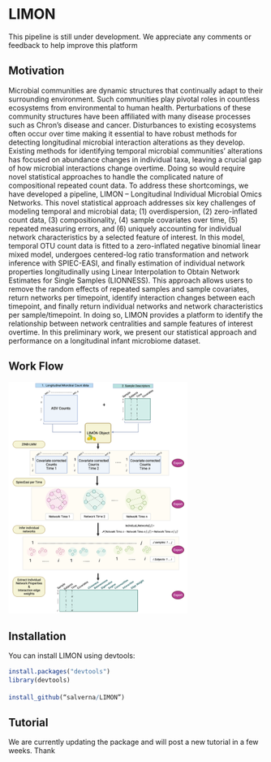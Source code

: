 
<!-- README.md is generated from README.Rmd. Please edit that file -->

<!-- README.md is generated from README.Rmd. Please edit that file -->

# LIMON

<!-- badges: start -->

<!-- badges: end -->

This pipeline is still under development. We appreciate any comments or
feedback to help improve this platform

## Motivation

Microbial communities are dynamic structures that continually adapt to
their surrounding environment. Such communities play pivotal roles in
countless ecosystems from environmental to human health. Perturbations
of these community structures have been affiliated with many disease
processes such as Chron’s disease and cancer. Disturbances to existing
ecosystems often occur over time making it essential to have robust
methods for detecting longitudinal microbial interaction alterations as
they develop. Existing methods for identifying temporal microbial
communities’ alterations has focused on abundance changes in individual
taxa, leaving a crucial gap of how microbial interactions change
overtime. Doing so would require novel statistical approaches to handle
the complicated nature of compositional repeated count data. To address
these shortcomings, we have developed a pipeline, LIMON – Longitudinal
Individual Microbial Omics Networks. This novel statistical approach
addresses six key challenges of modeling temporal and microbial data;
(1) overdispersion, (2) zero-inflated count data, (3) compositionality,
(4) sample covariates over time, (5) repeated measuring errors, and (6)
uniquely accounting for individual network characteristics by a selected
feature of interest. In this model, temporal OTU count data is fitted to
a zero-inflated negative binomial linear mixed model, undergoes
centered-log ratio transformation and network inference with SPIEC-EASI,
and finally estimation of individual network properties longitudinally
using Linear Interpolation to Obtain Network Estimates for Single
Samples (LIONNESS). This approach allows users to remove the random
effects of repeated samples and sample covariates, return networks per
timepoint, identify interaction changes between each timepoint, and
finally return individual networks and network characteristics per
sample/timepoint. In doing so, LIMON provides a platform to identify the
relationship between network centralities and sample features of
interest overtime. In this preliminary work, we present our statistical
approach and performance on a longitudinal infant microbiome dataset.

## Work Flow

<img src="man/figures/README-LIMONapproach.png" width="70%" />

## Installation

You can install LIMON using devtools:

``` r
install.packages("devtools")
library(devtools)

install_github(“salverna/LIMON”)
```

## Tutorial

We are currently updating the package and will post a new tutorial in a
few weeks. Thank
